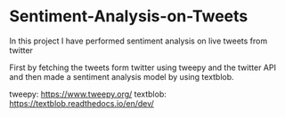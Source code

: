 # Sentiment-Analysis-on-Tweets

In this project I have performed sentiment analysis on live tweets from twitter 

First by fetching the tweets form twitter using tweepy and the twitter API and then made a sentiment analysis model by using textblob.

tweepy: https://www.tweepy.org/
textblob: https://textblob.readthedocs.io/en/dev/

